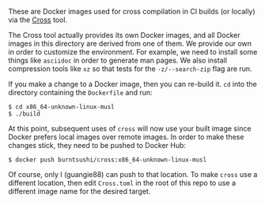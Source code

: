 These are Docker images used for cross compilation in CI builds (or locally)
via the [Cross](https://github.com/rust-embedded/cross) tool.

The Cross tool actually provides its own Docker images, and all Docker images
in this directory are derived from one of them. We provide our own in order
to customize the environment. For example, we need to install some things like
`asciidoc` in order to generate man pages. We also install compression tools
like `xz` so that tests for the `-z/--search-zip` flag are run.

If you make a change to a Docker image, then you can re-build it. `cd` into the
directory containing the `Dockerfile` and run:

    $ cd x86_64-unknown-linux-musl
    $ ./build

At this point, subsequent uses of `cross` will now use your built image since
Docker prefers local images over remote images. In order to make these changes
stick, they need to be pushed to Docker Hub:

    $ docker push burntsushi/cross:x86_64-unknown-linux-musl

Of course, only I (guangie88) can push to that location. To make `cross` use
a different location, then edit `Cross.toml` in the root of this repo to use
a different image name for the desired target.
